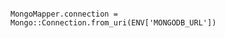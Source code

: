 <!-- layout:code post: padrino-stacks_mongomapper -->

```

MongoMapper.connection = Mongo::Connection.from_uri(ENV['MONGODB_URL'])

```
